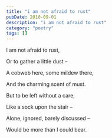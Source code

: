 ```yaml
---
title: "i am not afraid to rust"
pubDate: 2010-09-01
description: "i am not afraid to rust"
category: "poetry"
tags: []
---
```


I am not afraid to rust,

Or to gather a little dust –

A cobweb here, some mildew there,

And the charming scent of must.

But to be left without a care,

Like a sock upon the stair –

Alone, ignored, barely discussed –

Would be more than I could bear.
